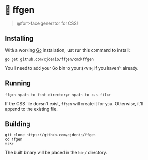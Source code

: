 # 🎨 ffgen

> @font-face generator for CSS!

## Installing

With a working [Go](https://golang.org) installation, just run this command to install:

```
go get github.com/cjdenio/ffgen/cmd/ffgen
```

You'll need to add your Go bin to your `$PATH`, if you haven't already.

## Running

`ffgen <path to font directory> <path to css file>`

If the CSS file doesn't exist, `ffgen` will create it for you. Otherwise, it'll append to the existing file.

## Building

```
git clone https://github.com/cjdenio/ffgen
cd ffgen
make
```

The built binary will be placed in the `bin/` directory.
